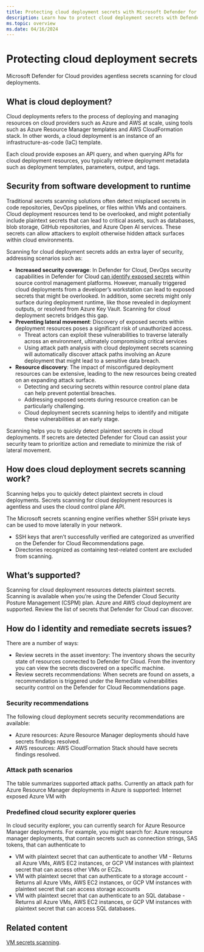```yaml
---
title: Protecting cloud deployment secrets with Microsoft Defender for Cloud
description: Learn how to protect cloud deployment secrets with Defender for CSPM's agentless secrets scanning in Microsoft Defender for Cloud.
ms.topic: overview
ms.date: 04/16/2024
---
```



# Protecting cloud deployment secrets

Microsoft Defender for Cloud provides agentless secrets scanning for cloud deployments. 

## What is cloud deployment?

Cloud deployments refers to the process of deploying and managing resources on cloud providers such as Azure and AWS at scale, using tools such as Azure Resource Manager templates and AWS CloudFormation stack. In other words, a cloud deployment is an instance of an infrastructure-as-code (IaC) template. 

Each cloud provide exposes an API query, and when querying APIs for cloud deployment resources, you typically retrieve deployment metadata such as deployment templates, parameters, output, and tags.


## Security from software development to runtime

Traditional secrets scanning solutions often detect misplaced secrets in code repositories, DevOps pipelines, or files within VMs and containers. Cloud deployment resources tend to be overlooked, and might potentially include plaintext secrets that can lead to critical assets, such as databases, blob storage, GitHub repositories, and Azure Open AI services. These secrets can allow attackers to exploit otherwise hidden attack surfaces within cloud environments.


Scanning for cloud deployment secrets adds an extra layer of security, addressing scenarios such as: 

- **Increased security coverage**: In Defender for Cloud, DevOps security capabilities in Defender for Cloud [can identify exposed secrets](defender-for-devops-introduction.md) within source control management platforms. However, manually triggered cloud deployments from a developer’s workstation can lead to exposed secrets that might be overlooked. In addition, some secrets might only surface during deployment runtime, like those revealed in deployment outputs, or resolved from Azure Key Vault. Scanning for cloud deployment secrets bridges this gap.
- **Preventing lateral movement**: Discovery of exposed secrets within deployment resources poses a significant risk of unauthorized access.
    - Threat actors can exploit these vulnerabilities to traverse laterally across an environment, ultimately compromising critical services
    -  Using attack path analysis with cloud deployment secrets scanning will automatically discover attack paths involving an Azure deployment that might lead to a sensitive data breach.  
- **Resource discovery**: The impact of misconfigured deployment resources can be extensive, leading to the new resources being created on an expanding attack surface.
    - Detecting and securing secrets within resource control plane data can help prevent potential breaches.
    - Addressing exposed secrets during resource creation can be particularly challenging.
    - Cloud deployment secrets scanning helps to identify and mitigate these vulnerabilities at an early stage. 


Scanning helps you to quickly detect plaintext secrets in cloud deployments. If secrets are detected Defender for Cloud can assist your security team to prioritize action and remediate to minimize the risk of lateral movement.




## How does cloud deployment secrets scanning work?

Scanning helps you to quickly detect plaintext secrets in cloud deployments. Secrets scanning for cloud deployment resources is agentless and uses the cloud control plane API.

The Microsoft secrets scanning engine verifies whether SSH private keys can be used to move laterally in your network.

- SSH keys that aren’t successfully verified are categorized as unverified on the Defender for Cloud Recommendations page. 
- Directories recognized as containing test-related content are excluded from scanning.

## What’s supported?

Scanning for cloud deployment resources detects plaintext secrets. Scanning is available when you’re using the Defender Cloud Security Posture Management (CSPM) plan. Azure and AWS cloud deployment are supported. Review the list of secrets that Defender for Cloud can discover.

## How do I identity and remediate secrets issues?

There are a number of ways:
- Review secrets in the asset inventory: The inventory shows the security state of resources connected to Defender for Cloud. From the inventory you can view the secrets discovered on a specific machine.
- Review secrets recommendations: When secrets are found on assets, a recommendation is triggered under the Remediate vulnerabilities security control on the Defender for Cloud Recommendations page. 

### Security recommendations

The following cloud deployment secrets security recommendations are available:

- Azure resources: Azure Resource Manager deployments should have secrets findings resolved.
- AWS resources: AWS CloudFormation Stack should have secrets findings resolved.


### Attack path scenarios

The table summarizes supported attack paths. Currently an attack path for Azure Resource Manager deployments in Azure is supported: Internet exposed Azure VM with 

 
### Predefined cloud security explorer queries

In cloud security explorer, you can currently search for Azure Resource Manager deployments. For example, you might search for:
Azure resource manager deployments, that contain secrets such as connection strings, SAS tokens, that can authenticate to 

- VM with plaintext secret that can authenticate to another VM - Returns all Azure VMs, AWS EC2 instances, or GCP VM instances with plaintext secret that can access other VMs or EC2s.
- VM with plaintext secret that can authenticate to a storage account - Returns all Azure VMs, AWS EC2 instances, or GCP VM instances with plaintext secret that can access storage accounts
- VM with plaintext secret that can authenticate to an SQL database - Returns all Azure VMs, AWS EC2 instances, or GCP VM instances with plaintext secret that can access SQL databases.

## Related content

[VM secrets scanning](secrets-scanning-servers.md).
